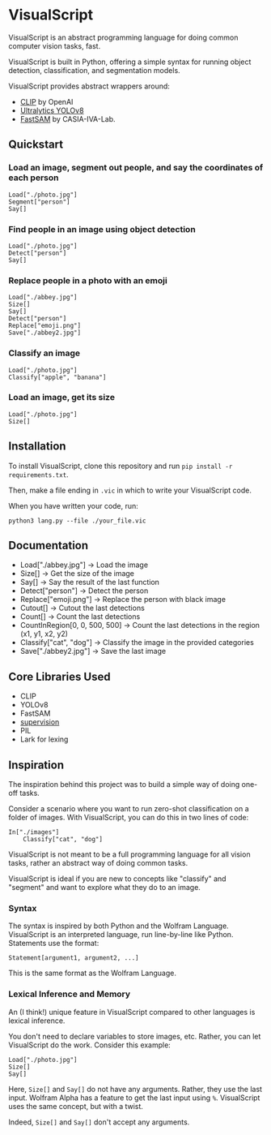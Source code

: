# VisualScript

VisualScript is an abstract programming language for doing common computer vision tasks, fast.

VisualScript is built in Python, offering a simple syntax for running object detection, classification, and segmentation models.

VisualScript provides abstract wrappers around:

- [CLIP](https://github.com/openai/clip) by OpenAI
- [Ultralytics YOLOv8](https://github.com/ultralytics/ultralytics)
- [FastSAM](https://github.com/CASIA-IVA-Lab/FastSAM) by CASIA-IVA-Lab.

## Quickstart

### Load an image, segment out people, and say the coordinates of each person

```
Load["./photo.jpg"]
Segment["person"]
Say[]
```

### Find people in an image using object detection

```
Load["./photo.jpg"]
Detect["person"]
Say[]
```

### Replace people in a photo with an emoji

```
Load["./abbey.jpg"]
Size[]
Say[]
Detect["person"]
Replace["emoji.png"]
Save["./abbey2.jpg"]
```

### Classify an image

```
Load["./photo.jpg"]
Classify["apple", "banana"]
```

### Load an image, get its size

```
Load["./photo.jpg"]
Size[]
```

## Installation

To install VisualScript, clone this repository and run `pip install -r requirements.txt`.

Then, make a file ending in `.vic` in which to write your VisualScript code.

When you have written your code, run:

```
python3 lang.py --file ./your_file.vic
```

## Documentation

- Load["./abbey.jpg"] -> Load the image
- Size[] -> Get the size of the image
- Say[] -> Say the result of the last function
- Detect["person"] -> Detect the person
- Replace["emoji.png"] -> Replace the person with black image
- Cutout[] -> Cutout the last detections
- Count[] -> Count the last detections
- CountInRegion[0, 0, 500, 500] -> Count the last detections in the region (x1, y1, x2, y2)
- Classify["cat", "dog"] -> Classify the image in the provided categories
- Save["./abbey2.jpg"] -> Save the last image

## Core Libraries Used

- CLIP
- YOLOv8
- FastSAM
- [supervision](https://github.com/roboflow/supervision)
- PIL
- Lark for lexing

## Inspiration

The inspiration behind this project was to build a simple way of doing one-off tasks.

Consider a scenario where you want to run zero-shot classification on a folder of images. With VisualScript, you can do this in two lines of code:

```
In["./images"]
    Classify["cat", "dog"]
```

VisualScript is not meant to be a full programming language for all vision tasks, rather an abstract way of doing common tasks.

VisualScript is ideal if you are new to concepts like "classify" and "segment" and want to explore what they do to an image.

### Syntax

The syntax is inspired by both Python and the Wolfram Language. VisualScript is an interpreted language, run line-by-line like Python. Statements use the format:

```
Statement[argument1, argument2, ...]
```

This is the same format as the Wolfram Language.

### Lexical Inference and Memory

An (I think!) unique feature in VisualScript compared to other languages is lexical inference.

You don't need to declare variables to store images, etc. Rather, you can let VisualScript do the work. Consider this example:

```
Load["./photo.jpg"]
Size[]
Say[]
```

Here, `Size[]` and `Say[]` do not have any arguments. Rather, they use the last input. Wolfram Alpha has a feature to get the last input using `%`. VisualScript uses the same concept, but with a twist.

Indeed, `Size[]` and `Say[]` don't accept any arguments.